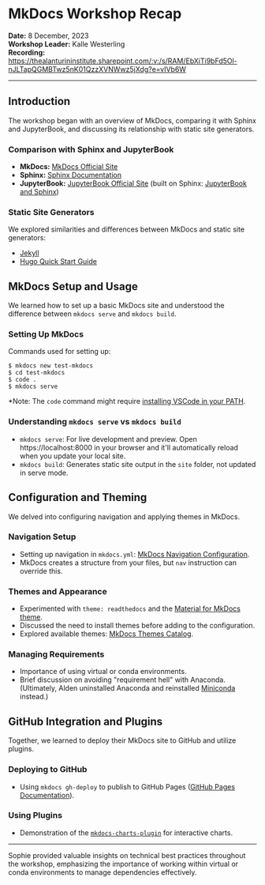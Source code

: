 # MkDocs Workshop Recap

**Date:** 8 December, 2023  
**Workshop Leader:** Kalle Westerling  
**Recording:** https://thealanturininstitute.sharepoint.com/:v:/s/RAM/EbXiTi9bFd5Ol-nJLTapQGMBTwz5nK01QzzXVNWwz5jXdg?e=vIVb6W

---

## Introduction
The workshop began with an overview of MkDocs, comparing it with Sphinx and JupyterBook, and discussing its relationship with static site generators.

### Comparison with Sphinx and JupyterBook
- **MkDocs:** [MkDocs Official Site](https://www.mkdocs.org/)
- **Sphinx:** [Sphinx Documentation](https://www.sphinx-doc.org/en/master/)
- **JupyterBook:** [JupyterBook Official Site](https://jupyterbook.org) (built on Sphinx: [JupyterBook and Sphinx](https://jupyterbook.org/en/stable/sphinx/index.html))

### Static Site Generators
We explored similarities and differences between MkDocs and static site generators:
- [Jekyll](https://jekyllrb.com/)
- [Hugo Quick Start Guide](https://gohugo.io/getting-started/quick-start/)

## MkDocs Setup and Usage
We learned how to set up a basic MkDocs site and understood the difference between `mkdocs serve` and `mkdocs build`.

### Setting Up MkDocs
Commands used for setting up:

```
$ mkdocs new test-mkdocs
$ cd test-mkdocs
$ code .
$ mkdocs serve
```

*Note: The `code` command might require [installing VSCode in your PATH](https://safjan.com/add-vscode-to-path/).

### Understanding `mkdocs serve` vs `mkdocs build`
- `mkdocs serve`: For live development and preview. Open https://localhost:8000 in your browser and it'll automatically reload when you update your local site.
- `mkdocs build`: Generates static site output in the `site` folder, not updated in serve mode.

## Configuration and Theming
We delved into configuring navigation and applying themes in MkDocs.

### Navigation Setup
- Setting up navigation in `mkdocs.yml`: [MkDocs Navigation Configuration](https://www.mkdocs.org/user-guide/configuration/#nav).
- MkDocs creates a structure from your files, but `nav` instruction can override this.

### Themes and Appearance
- Experimented with `theme: readthedocs` and the [Material for MkDocs theme](https://squidfunk.github.io/mkdocs-material/).
- Discussed the need to install themes before adding to the configuration.
- Explored available themes: [MkDocs Themes Catalog](github.com/mkdocs/catalog#-theming).

### Managing Requirements
- Importance of using virtual or conda environments.
- Brief discussion on avoiding "requirement hell" with Anaconda. (Ultimately, Alden uninstalled Anaconda and reinstalled [Miniconda](https://docs.conda.io/projects/miniconda/en/latest/) instead.)

## GitHub Integration and Plugins
Together, we learned to deploy their MkDocs site to GitHub and utilize plugins.

### Deploying to GitHub
- Using `mkdocs gh-deploy` to publish to GitHub Pages ([GitHub Pages Documentation](https://pages.github.com/)).

### Using Plugins
- Demonstration of the [`mkdocs-charts-plugin`](https://github.com/timvink/mkdocs-charts-plugin) for interactive charts.

---

Sophie provided valuable insights on technical best practices throughout the workshop, emphasizing the importance of working within virtual or conda environments to manage dependencies effectively.
